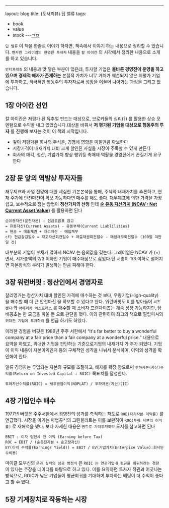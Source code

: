 ---
layout: blog
title: (도서리뷰) 딥 밸류
tags:
- book
- value
- stock
---[ㄱㅁ](https://www.youtube.com/)

`딥 밸류` 이 책을 한줄로 이야기 하자면, 책속에서 이야기 하는 내용으로 정리할 수 있습니다. `벤자민 그레이엄의 현명한 투자자` 내용을 `칼 아이칸` 의 시각에서 정리한 내용으로 소개를 하고 있습니다.

`안티프레질` 의 내용과 맞 닿은 부분이 많은데, 투자할 기업은 **<span style="color:var(--strong);">올바른 경영진이 운영을 하고있으며 경제적 해자가 존재하는</span>** 본질적 가치가 너무 가치가 훼손되지 않은 저평가 기업에 투자하고, 적극적인 행동주의 투자자로써 성장을 이끌어 나아가는 과정을 그리고 있습니다.

## 1장 아이칸 선언

칼 아이칸은 저평가 된 뮤추얼 펀드는 대상으로, 브로커들의 심리(?) 를 활용한 상승 모멘텀으로 수익을 내고 있었습니다.대상을 바꿔서 **저 평가된 기업을 대상으로 행동주의 투자** 를 진행해 보자는 것이 이 책의 시작입니다.

- 깊이 저평가된 회사의 주식을, 경영에 영향을 미칠만큼 확보한다
- 시장가격이 내재가치 대비 크게 할인된 사실을 시장이 주목할 수 있게 만든다
- 회사의 매각, 청산, 기업가치 향상 행위등 촉매제 역활을 경영진에게 끈질기게 요구한다

## 2장 문 앞의 역발상 투자자들

재무제표와 사업 전망에 대한 세심한 기본본석을 통해, 주식의 내재가치를 추론하고, 현재 주가에 안전마진이 확보 가능하다면 매수를 해도 좋다. 재무제표에 의한 가격을 가장 쉽고, 보수적으로 잡는 방법이 <span style="color:var(--accent);"> **청산가치의 산정** 인데 **[순 유동 자산가치 (NCAV : Net Current Asset Value)](https://m.blog.naver.com/PostView.naver?isHttpsRedirect=true&blogId=new10yrs&logNo=220917119689)**</span> 를 활용하면 된다

```
순유동자산(운전자본) : 현금흐름표 참고
= 유동자산(Current Assets) - 유동부채(Current Liablilities)
= 현금 + 매출채권 + 재고자산 - 매입채무
cf) 현금잠김일수 = 재고자산회전일수 + 매출채권회전일수 - 매입채무회전일수 (100일 미만일 것)
```

대부분의 기업이 부채가 많아서 NCAV 는 음의값을 갖는다. 그레이엄은 NCAV 가 (+) 면서, 시가총액의 2/3 이하인 기업이 매수대상으로 삼았다.단 시총이 1/3 이하로 떨어지면 자본잠식의 우려가 발생하는 만큼 피해야 한다.

## 3장 워런버핏 : 청산인에서 경영자로

찰리멍거는 청산가치 대비 할인된 가격에 매수하는 것 보다, <span style="color:var(--accent);">우량기업(High-quality) 을 매수할 때 더 큰 안전마진</span> 을 확보할 수 있다고 한다. 워런버핏도 이를 받아들어 `씨즈캔디` 와 `아메리카 익스프레스` 를 매수할 때  <span style="color:var(--accent);">소비자 프랜차이즈는 계속 성장 가능하지만, 담배꽁초는 한 모금을 피울 뿐</span> 으로 판단을 했다. 이와 관련하여 최고의 책으로 필립피셔의 `위대한 기업에 투자하라` 를 언급 하기도 하였다.

이러한 경험을 버핏은 1989년 주주 서한에서 “It's far better to buy a wonderful company at a fair price than a fair company at a wonderful price.” 내용으로 요약을 하였고, 위대한 기업을 판단하는 기준으로<span style="color:var(--strong);">기업의 내재가치</span> 가 추가 되었다. 기업이 이익 내용이 자본이익인지 등의 구체적인 성격을 나눠서 분석하여, 이익의 성격을 확인해야 한다

일류 경영자는 투입되는 자본의 규모를 조절하고, 해자를 확장 함으로써 `투하자본(자산)수익률(Return on Invested Capital : ROIC)` 목표치를 달성한다.

```
투하자산수익률(ROIC) = 세후영업이익(NOPLAT) / 투하자본(자산)(IC)
```

## 4장 기업인수 배수

1977년 버핏은 주주서한에서 경영진의 성과를 측적하는 척도로 `ROE(자기자본 이익률)` 를 언급했다. 시장을 이기는 마법공식의 그린블라트는 이를 보완하여 `ROC(투하 자본의 이익률)` 로 재해석을 했다. 보다 자세한 내용은 `퀀트로 가치투자하라` 도서를 참고하면 된다

```
EBIT : 이자 법인세 전 이익 (Earning before Tax)
ROC = EBIT / (순운전자본 + 순고정자산)
EY(이익 수익률(Earnings Yield)) = EBIT / EV(기업가치(Enterpice Value):회사인수비용)
```

마이클 모부신의 `운과 실력의 성공 방정식` 은 `ROIC 는 연관기업내 평균을 회귀하려는 경향` 이 있다는 주장을 데이터를 바탕으로 하고 있다. 이를 요약하면 투자자 직관과 어긋나는 방식으로, ROIC가 낮은 기업들이 평균회귀를 기대하며 투자하는 베팅이 더 수익이 좋다고 할 수 있다.

## 5장 기계장치로 작동하는 시장
